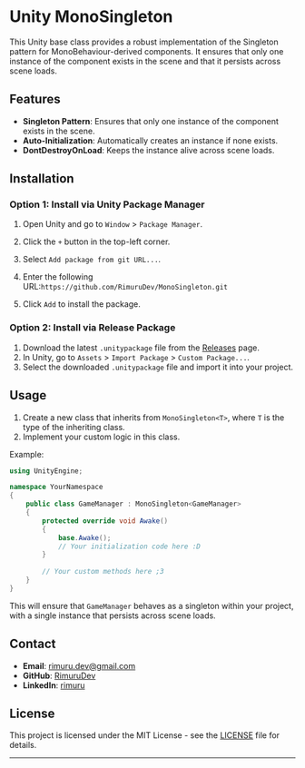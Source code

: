 # Unity MonoSingleton

This Unity base class provides a robust implementation of the Singleton pattern for MonoBehaviour-derived components. It
ensures that only one instance of the component exists in the scene and that it persists across scene loads.

## Features

- **Singleton Pattern**: Ensures that only one instance of the component exists in the scene.
- **Auto-Initialization**: Automatically creates an instance if none exists.
- **DontDestroyOnLoad**: Keeps the instance alive across scene loads.

## Installation

### Option 1: Install via Unity Package Manager

1. Open Unity and go to `Window` > `Package Manager`.
2. Click the `+` button in the top-left corner.
3. Select `Add package from git URL...`.
4. Enter the following URL:```https://github.com/RimuruDev/MonoSingleton.git```

5. Click `Add` to install the package.

### Option 2: Install via Release Package

1. Download the latest `.unitypackage` file from the [Releases](https://github.com/RimuruDev/MonoSingleton/releases)
   page.
2. In Unity, go to `Assets` > `Import Package` > `Custom Package...`.
3. Select the downloaded `.unitypackage` file and import it into your project.

## Usage

1. Create a new class that inherits from `MonoSingleton<T>`, where `T` is the type of the inheriting class.
2. Implement your custom logic in this class.

Example:

```csharp
using UnityEngine;

namespace YourNamespace
{
    public class GameManager : MonoSingleton<GameManager>
    {
        protected override void Awake()
        {
            base.Awake();
            // Your initialization code here :D
        }
        
        // Your custom methods here ;3
    }
}
```

This will ensure that `GameManager` behaves as a singleton within your project, with a single instance that persists
across scene loads.

## Contact

- **Email**: [rimuru.dev@gmail.com](mailto:rimuru.dev@gmail.com)
- **GitHub**: [RimuruDev](https://github.com/RimuruDev)
- **LinkedIn**: [rimuru](https://www.linkedin.com/in/rimuru/)

## License

This project is licensed under the MIT License - see the [LICENSE](LICENSE) file for details.

---